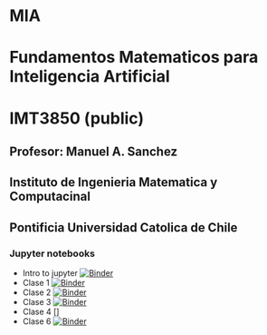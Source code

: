 # MIA
# Fundamentos Matematicos para Inteligencia Artificial
# IMT3850 (public)

## Profesor: Manuel A. Sanchez
## Instituto de Ingenieria Matematica y Computacinal
## Pontificia Universidad Catolica de Chile


### Jupyter notebooks
- Intro to jupyter [![Binder](https://mybinder.org/badge_logo.svg)](https://mybinder.org/v2/gh/ManuelSanchezUribe/MIA_IMT3850_public/master?urlpath=%2Fdoc%2Ftree%2FJupyterNotebooksIntro%2FIntro_to_Jupyter_Notebooks.ipynb)
- Clase 1 [![Binder](https://mybinder.org/badge_logo.svg)](https://mybinder.org/v2/gh/ManuelSanchezUribe/MIA_IMT3850_public/master?urlpath=%2Fdoc%2Ftree%2FSemana1%2FAlgebraLineal1.ipynb)
- Clase 2 [![Binder](https://mybinder.org/badge_logo.svg)](https://mybinder.org/v2/gh/ManuelSanchezUribe/MIA_IMT3850_public/HEAD?urlpath=%2Fdoc%2Ftree%2FSemana2%2FAlgebraLineal2.ipynb)
- Clase 3 [![Binder](https://mybinder.org/badge_logo.svg)](https://mybinder.org/v2/gh/ManuelSanchezUribe/MIA_IMT3850_public/HEAD?urlpath=%2Fdoc%2Ftree%2FSemana3%2FAlgebraLineal3.ipynb)
- Clase 4 []
- Clase 6 [![Binder](https://mybinder.org/badge_logo.svg)](https://mybinder.org/v2/gh/ManuelSanchezUribe/MIA_IMT3850_public/HEAD?urlpath=%2Fdoc%2Ftree%2FSemana6%2FProbabilidad+y+Estadistica.ipynb)
